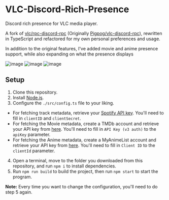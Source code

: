 # VLC-Discord-Rich-Presence

Discord rich presence for VLC media player.

A fork of [vlc/rpc-discord-rpc](https://github.com/vlc-rpc/vlc-discord-rpc) (Originally [Pigpog/vlc-discord-rpc](https://github.com/Pigpog/vlc-discord-rpc)), rewritten in TypeScript and refactored for my own personal preferences and usage.

In addition to the original features, I've added movie and anime presence support, while also expanding on what the presence displays

![image](https://i.imgur.com/VvTSTi7.png)
![image](https://i.imgur.com/E8RNVO2.png)
![image](https://i.imgur.com/D4mqrwh.png)

## Setup

1. Clone this repository.
2. Install [Node.js](https://nodejs.org/en/download).
3. Configure the `./src/config.ts` file to your liking.

- For fetching track metadata, retrieve your [Spotify API key](https://developer.spotify.com/documentation/web-api/tutorials/getting-started). You'll need to fill in `clientID` and `clientSecret`.
- For fetching the Movie metadata, create a TMDb account and retrieve your API key from [here](https://www.themoviedb.org/settings/api). You'll need to fill in `API Key (v3 auth)` to the `apiKey` parameter.
- For fetching the Anime metadata, create a MyAnimeList account and retrieve your API key from [here](https://myanimelist.net/apiconfig). You'll need to fill in `Client ID` to the `clientId` parameter.

4. Open a terminal, move to the folder you downloaded from this repository, and run `npm i` to install dependencies.
5. Run `npm run build` to build the project, then run `npm start` to start the program.

**Note:** Every time you want to change the configuration, you'll need to do step 5 again.
